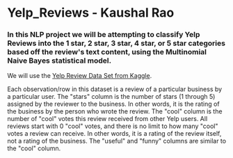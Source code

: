 # Yelp_Reviews - Kaushal Rao

### In this NLP project we will be attempting to classify Yelp Reviews into the 1 star, 2 star, 3 star, 4 star, or 5 star categories based off the review's text content, using the Multinomial Naive Bayes statistical model.

We will use the [Yelp Review Data Set from Kaggle](https://www.kaggle.com/c/yelp-recsys-2013).

Each observation/row in this dataset is a review of a particular business by a particular user. The "stars" column is the number of stars (1 through 5) assigned by the reviewer to the business. In other words, it is the rating of the business by the person who wrote the review. The "cool" column is the number of "cool" votes this review received from other Yelp users. All reviews start with 0 "cool" votes, and there is no limit to how many "cool" votes a review can receive. In other words, it is a rating of the review itself, not a rating of the business. The "useful" and "funny" columns are similar to the "cool" column.
